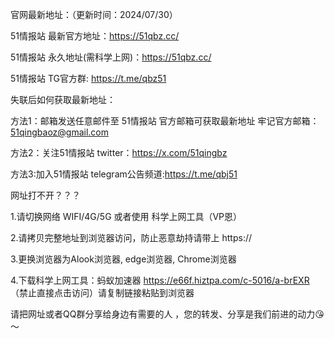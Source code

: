 官网最新地址：（更新时间：2024/07/30）

51情报站 最新官方地址：https://51qbz.cc/

51情报站 永久地址(需科学上网)：https://51qbz.cc/

51情报站 TG官方群: https://t.me/qbz51



失联后如何获取最新地址：

方法1：邮箱发送任意邮件至 51情报站 官方邮箱可获取最新地址 牢记官方邮箱：51qingbaoz@gmail.com

方法2：关注51情报站 twitter：https://x.com/51qingbz

方法3:加入51情报站 telegram公告频道:https://t.me/qbj51



网址打不开？？？

1.请切换网络 WIFI/4G/5G 或者使用 科学上网工具（VP恩）

2.请拷贝完整地址到浏览器访问，防止恶意劫持请带上 https://

3.更换浏览器为Alook浏览器, edge浏览器, Chrome浏览器

4.下载科学上网工具：蚂蚁加速器 https://e66f.hiztpa.com/c-5016/a-brEXR （禁止直接点击访问）请复制链接粘贴到浏览器

请把网址或者QQ群分享给身边有需要的人 ，您的转发、分享是我们前进的动力😘～


<!---
51qingbaozhan/51qingbaozhan is a ✨ special ✨ repository because its `README.md` (this file) appears on your GitHub profile.
You can click the Preview link to take a look at your changes.
--->
